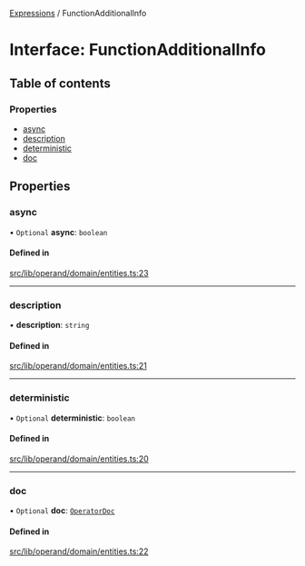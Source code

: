 [Expressions](../README.md) / FunctionAdditionalInfo

# Interface: FunctionAdditionalInfo

## Table of contents

### Properties

- [async](FunctionAdditionalInfo.md#async)
- [description](FunctionAdditionalInfo.md#description)
- [deterministic](FunctionAdditionalInfo.md#deterministic)
- [doc](FunctionAdditionalInfo.md#doc)

## Properties

### async

• `Optional` **async**: `boolean`

#### Defined in

[src/lib/operand/domain/entities.ts:23](https://github.com/data7expressions/3xpr/blob/f4e2acb64a050b90425cc59870d6318b60f5c045/src/lib/operand/domain/entities.ts#L23)

___

### description

• **description**: `string`

#### Defined in

[src/lib/operand/domain/entities.ts:21](https://github.com/data7expressions/3xpr/blob/f4e2acb64a050b90425cc59870d6318b60f5c045/src/lib/operand/domain/entities.ts#L21)

___

### deterministic

• `Optional` **deterministic**: `boolean`

#### Defined in

[src/lib/operand/domain/entities.ts:20](https://github.com/data7expressions/3xpr/blob/f4e2acb64a050b90425cc59870d6318b60f5c045/src/lib/operand/domain/entities.ts#L20)

___

### doc

• `Optional` **doc**: [`OperatorDoc`](OperatorDoc.md)

#### Defined in

[src/lib/operand/domain/entities.ts:22](https://github.com/data7expressions/3xpr/blob/f4e2acb64a050b90425cc59870d6318b60f5c045/src/lib/operand/domain/entities.ts#L22)
